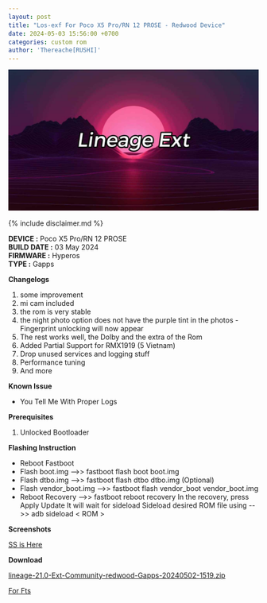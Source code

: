 ```yaml
---
layout: post
title: "Los-exf For Poco X5 Pro/RN 12 PROSE - Redwood Device"
date: 2024-05-03 15:56:00 +0700
categories: custom rom
author: 'Thereache[RUSHI]'
---
```

![LineageOS Banner](/assets/images/banner/los-ext.jpg)

{% include disclaimer.md %}

**DEVICE :** Poco X5 Pro/RN 12 PROSE<br>
**BUILD DATE :** 03 May 2024<br>
**FIRMWARE :** Hyperos<br>
**TYPE :** Gapps

**Changelogs**
<ol>
    <li>some improvement</li>
    <li>mi cam included</li>
    <li>the rom is very stable</li>
    <li>the night photo option does not have the purple tint in the photos - Fingerprint unlocking will now appear</li>
    <li>The rest works well, the Dolby and the extra of the Rom</li>
    <li>Added Partial Support for RMX1919 (5 Vietnam)</li>
    <li>Drop unused services and logging stuff</li>
    <li>Performance tuning</li>
    <li> And more</li>
</ol>

**Known Issue**
<ul>
    <li>You Tell Me With Proper Logs</li>
</ul>

**Prerequisites**
<ol>
    <li>Unlocked Bootloader</li>
</ol>

**Flashing Instruction**
<ul>
    <li>Reboot Fastboot</li>
    <li>Flash boot.img -->> fastboot flash boot boot.img</li>
    <li>Flash dtbo.img -->> fastboot flash dtbo dtbo.img (Optional)</li>
    <li>Flash vendor_boot.img -->> fastboot flash vendor_boot vendor_boot.img</li>
    <li>Reboot Recovery -->> fastboot reboot recovery In the recovery, press Apply Update It will wait for sideload Sideload desired ROM file using -->> adb sideload < ROM > </li>
</ul>

**Screenshots**

[SS is Here][Click Me]

[Click Me]: https://t.me/thereachebuildchat/2713

**Download**

[lineage-21.0-Ext-Community-redwood-Gapps-20240502-1519.zip][rom-links]


[rom-links]: https://github.com/Thereache/releases/releases/download/lineage-21/lineage-21.0-Ext-Community-redwood-Gapps-20240502-1519.zip

[For Fts][fts]


[fts]: github.com/Thereache/releases/releases/download/lineage-21/Fts.lineage-21.0-Ext-Community-redwood-Gapps-20240502-2131.zip
